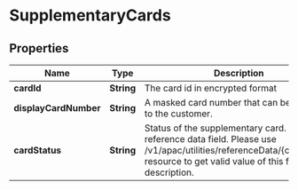 # SupplementaryCards

## Properties
Name | Type | Description | Notes
------------ | ------------- | ------------- | -------------
**cardId** | **String** | The card id  in encrypted format | 
**displayCardNumber** | **String** | A masked card number that can be displayed to the customer. | 
**cardStatus** | **String** | Status of the supplementary card. This is a reference data field. Please use /v1/apac/utilities/referenceData/{cardStatus} resource to get valid value of this field with description. |  [optional]
